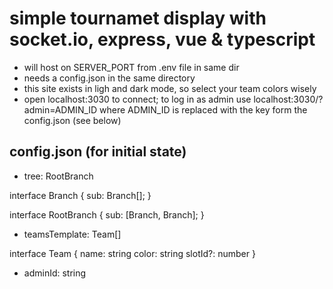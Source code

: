 # simple tournamet display with socket.io, express, vue & typescript

- will host on SERVER_PORT from .env file in same dir
- needs a config.json in the same directory
- this site exists in ligh and dark mode, so select your team colors wisely
- open localhost:3030 to connect; to log in as admin use localhost:3030/?admin=ADMIN_ID where ADMIN_ID is replaced with the key form the config.json (see below)

## config.json (for initial state)

- tree: RootBranch

interface Branch {
sub: Branch[];
}

interface RootBranch {
sub: [Branch, Branch];
}

- teamsTemplate: Team[]

interface Team {
name: string
color: string
slotId?: number
}

- adminId: string
